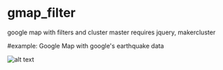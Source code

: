 # gmap_filter
google map with filters and cluster master
requires jquery, makercluster

#example:
Google Map with google's earthquake data

![alt text](/gmap_filter/example.png "example")
